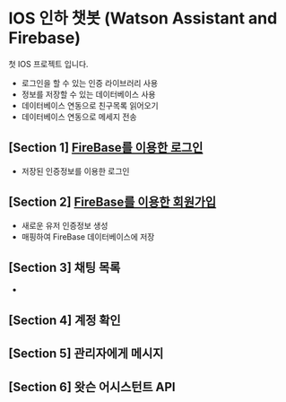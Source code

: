 # IOS 인하 챗봇 (Watson Assistant and Firebase)
첫 IOS 프로젝트 입니다.
- 로그인을 할 수 있는 인증 라이브러리 사용
- 정보를 저장할 수 있는 데이터베이스 사용
- 데이터베이스 연동으로 친구목록 읽어오기
- 데이터베이스 연동으로 메세지 전송
## [Section 1] [FireBase를 이용한 로그인](https://github.com/JongPyoAhn/InhaChatBot/blob/main/Explanation/Section_1/Section1.md)
- 저장된 인증정보를 이용한 로그인
## [Section 2] [FireBase를 이용한 회원가입](https://github.com/JongPyoAhn/InhaChatBot/blob/main/Explanation/Section_2/Section2.md)
- 새로운 유저 인증정보 생성
- 매핑하여 FireBase 데이터베이스에 저장
## [Section 3] 채팅 목록
- 
## [Section 4] 계정 확인

## [Section 5] 관리자에게 메시지

## [Section 6] 왓슨 어시스턴트 API
